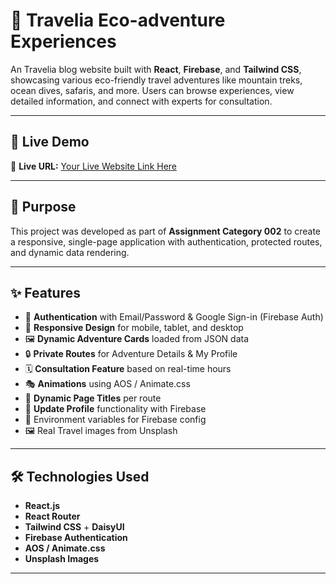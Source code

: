 # 🌿 Travelia Eco-adventure Experiences

An Travelia blog website built with **React**, **Firebase**, and **Tailwind CSS**, showcasing various eco-friendly travel adventures like mountain treks, ocean dives, safaris, and more. Users can browse experiences, view detailed information, and connect with experts for consultation.

---

## 📌 Live Demo
🔗 **Live URL:** [Your Live Website Link Here](https://yourdomain.com)

---

## 🎯 Purpose
This project was developed as part of **Assignment Category 002** to create a responsive, single-page application with authentication, protected routes, and dynamic data rendering.

---

## ✨ Features
- 🔐 **Authentication** with Email/Password & Google Sign-in (Firebase Auth)
- 📱 **Responsive Design** for mobile, tablet, and desktop
- 🖼 **Dynamic Adventure Cards** loaded from JSON data
- 🔒 **Private Routes** for Adventure Details & My Profile
- 🗓 **Consultation Feature** based on real-time hours
- 🎭 **Animations** using AOS / Animate.css
- 📌 **Dynamic Page Titles** per route
- 🔄 **Update Profile** functionality with Firebase
- 🔑 Environment variables for Firebase config
- 🖼 Real Travel images from Unsplash

---

## 🛠 Technologies Used
- **React.js**
- **React Router**
- **Tailwind CSS** + **DaisyUI**
- **Firebase Authentication**
- **AOS / Animate.css**
- **Unsplash Images**

---
